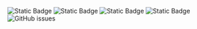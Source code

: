 ![Static Badge](https://img.shields.io/badge/blacklists-60-000000) ![Static Badge](https://img.shields.io/badge/blacklisted-3034200-cc0000) ![Static Badge](https://img.shields.io/badge/whitelisted-2242-00CC00) ![Static Badge](https://img.shields.io/badge/streaming_blacklist-28106-000000) ![GitHub issues](https://img.shields.io/github/issues/fabriziosalmi/blacklists)
